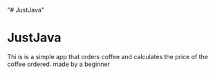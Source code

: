 "# JustJava" 
# JustJava
Thi is is a simple app that orders coffee and calculates the price of the coffee ordered.
made by a beginner
